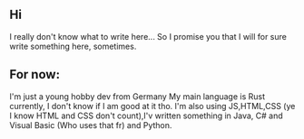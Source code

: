 ## Hi
I really don't know what to write here...
So I promise you that I will for sure write something here, sometimes.

## For now:
I'm just a young hobby dev from Germany
My main language is Rust currently, I don't know if I am good at it tho.
I'm also using JS,HTML,CSS (ye I know HTML and CSS don't count),I'v written something in Java, C# and Visual Basic (Who uses that fr) and Python.
